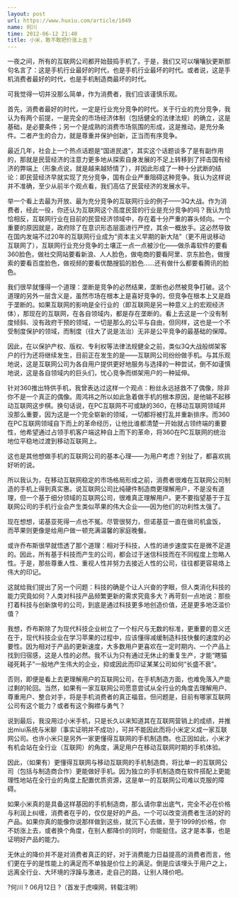 ```yaml
---
layout: post
url: https://www.huxiu.com/article/1049
name: 何川
time: 2012-06-12 21:40
title: 小米，敢不敢把价涨上去？
---
```

一夜之间，所有的互联网公司都开始鼓捣手机了。于是，我们又可以嚷嚷狄更斯那句名言了：这是手机行业最好的时代，也是手机行业最坏的时代。或者说，这是手机消费者最好的时代，也是手机制造商最坏的时代。

可我觉得一切并没那么简单，作为消费者，我们应该谨慎乐观。

首先，消费者最好的时代，一定是行业充分竞争的时代。关于行业的充分竞争，我认为有两个前提，一是完全的市场经济体制（包括健全的法律法规）的确立，这是基础，是必要条件；另一个是成熟的消费市场氛围的形成，这是推动，是充分条件。二者产生的合力，就是尊重并保护创新，正当而有序竞争。

最近几年，社会上一个热点话题是“国进民退”，其实这个话题谈多了是有副作用的，那就是民营经济的注意力更多地从探索自身发展的不足上转移到了抨击国有经济的弊端上（形象点说，就是越来越矫情了），并因此形成了一种十分武断的结论：即民营经济早就实现了充分竞争，国有企业严重阻碍这种竞争。我认为这样说并不准确，至少从前半个观点看，我们高估了民营经济的发展水平。

举一个看上去最为开放、最为充分竞争的互联网行业的例子——3Q大战。作为消费者，经此一役，你还认为互联网这个高度民营的行业是充分竞争的吗？我认为恰恰相反，互联网行业在目前的民营经济领域中，存在着十分严重的寡头倾向。一个重要的原因就是，政府除了在意识形态层面进行严控，其余一概放手。这必然导致在国内发端不过20年的互联网行业成为“资本主义早期的新大陆”（更不用说移动互联网了），互联网行业充分竞争的土壤正一点一点被沙化——做杀毒软件的要看360脸色，做社交网站要看新浪、人人脸色，做电商的要看阿里、京东脸色，做搜索的要看百度脸色，做视频的要看优酷搜狐的脸色……还有做什么都要看腾讯的脸色。

我们很早就懂得一个道理：垄断是竞争的必然结果，垄断也必然被竞争打破。这个道理的另外一层含义是，虽然市场在根本上是喜好竞争的，但竞争在根本上又是趋于垄断的。如果互联网的影响是全行业的（即互联网是另一种意义上的宏观经济体），那现在的互联网，在各自领域内，都是存在垄断的。看上去这是一个没有制度倾斜、没有政府干预的领域，一切是那么的公平与自由，但同样，这也是一个不受制度保护的领域，而制度（往大了说是法治）无非是公平竞争的最基础的保障。

因此，在以保护产权、版权、专利权等法律法规健全之前，类似3Q大战般绑架客户的行为还将继续发生，目前正在发生的是——互联网公司纷纷做手机。与其乐观地说，这是互联网公司为各自用户提供更好地服务与选择的一种尝试，倒不如谨慎地说，这是各自领域内的巨头们，忧心竞争而绑架用户的一种延伸。

针对360推出特供手机，我曾表达过这样一个观点：粉丝永远拯救不了偶像，除非你不是一个真正的偶像。周鸿祎之所以如此急着做手机的根本原因，是他输不起移动互联网这步棋。换句话说，在PC互联网不可或缺的360，在移动互联网领域并没那么重要，因为这是一个完全崭新的领域，一切都将被打乱并重新排序。而360在PC互联网领域自下而上的革命经历，让他比谁都清楚一开始就占领终端的重要性，他希望通过占领手机客户端这种自上而下的革命，将360在PC互联网的统治地位平稳地过渡到移动互联网上。

这也是其他想做手机的互联网公司的基本心理——为用户考虑？别扯了，都喜欢挑好听的说。

所以我认为，在移动互联网稳定的市场格局形成之前，消费者很难在互联网公司制造的手机上得到真实惠。说互联网公司比纯硬件制造商更理解用户，不是没有道理，但一个基于细分领域的互联网公司，很难真正理解用户。更不要指望基于于互联网公司的手机行业会产生类似苹果的伟大企业——因为他们的功利性太强了。

现在想想，诺基亚死得一点也不冤。尽管很努力，但诺基亚一直在做司机盒饭， 而苹果则更像是给用户做一顿充满温馨的家庭晚餐。

或许乔布斯很早就悟透了那个道理：相对于科技，人性的进步速度实在是微不足道的。因此，所有基于科技而产生的公司，都会过于迷信科技而在不同程度上忽略人性。于是，那些尊重人性、重视人性并努力去接近人性的公司，往往都更容易烙上伟大的印记。

这就给我们提出了另一个问题：科技的确是个让人兴奋的字眼，但人类消化科技的能力究竟如何？人类对科技产品频繁更新的需求究竟多大？再苛刻一点地说：那些打着科技与创新旗号的公司，到底是通过科技更多地创造价值，还是更多地泛滥价值？

我想，乔布斯除了为现代科技企业树立了一个标尺与无数的标准，更重要的意义还在于，现代科技企业在学习苹果的过程中，应该懂得减缓制造科技快餐的速度的必要性。因为相对于产品的更新速度，大多数用户更喜欢在一定时期内、一个产品上找到归宿感，这是人性的必然。我不认为只有通过无休止的重复生产，才能“瞎猫碰死耗子”一般地产生伟大的企业，抑或因此而印证某某公司如何“长盛不衰”。

否则，即便是看上去更理解用户的互联网公司，在手机制造方面，也难免落入产能过剩的轮回。当然，如果有一家互联网公司愿意尝试从全行业的角度去理解用户、尊重用户、整合对手，将是手机消费者的真正福音。但问题是，目前有哪家互联网公司有这个能力？或者有这个胸襟与勇气？

说到最后，我没用过小米手机，只是长久以来知道其在互联网营销上的成绩，并推出miui系统与米聊（事实证明并不成功），可并不能因此而将小米定义成一家互联网公司。也许小米只是另外一家更懂得互联网的手机制造商。也正因如此，小米才有机会站在全行业（互联网）的角度，满足用户在移动互联网时期的手机体验。

因此，（如果有）更懂得互联网与移动互联网的手机制造商，将比单一的互联网公司（包括与制造商合作）更能做好手机。因为独立的手机制造商在软件搭配上更能理性地站在全行业的角度上配置优质资源，这是单一的互联网公司难以克服的障碍。

如果小米真的是具备这样基因的手机制造商，那么请你拿出底气，完全不必在价格与利润上纠缠，消费者在乎的，仅仅是好的产品，一个可以改变消费者生活的好的产品。如果你真的能像你说那样做到这些，就沉下心去做，至于1999的价格，你不妨涨上去，或者换个角度，在别人都降价的同时，你能挺住。这才是本事，也是证明好产品的能力。

无休止的降价并不是对消费者真正的好，对于消费能力日益提高的消费者而言，他们更在乎的是性能上的满足而不单独是价位上的满足。倒是应该埋头于用户之上，远离全行业、大环境的浮躁与激进，走自己的路，让别人降价吧。

?何川 ? 06月12日 ?（首发于虎嗅网，转载注明）


